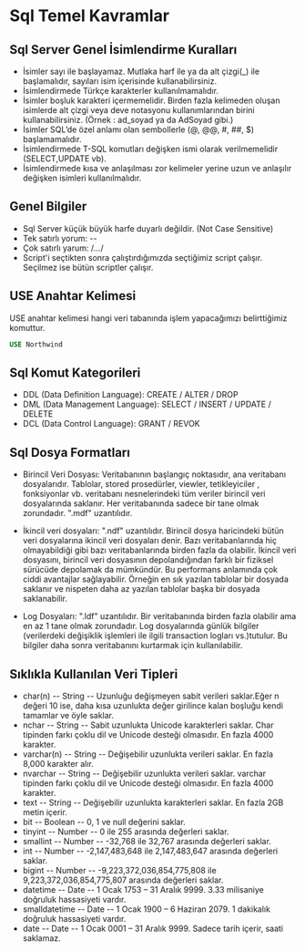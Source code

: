 # Sql Temel Kavramlar

## Sql Server Genel İsimlendirme Kuralları

* İsimler sayı ile başlayamaz. Mutlaka harf ile ya da alt çizgi(_) ile başlamalıdır, sayıları isim içerisinde kullanabilirsiniz.
* İsimlendirmede Türkçe karakterler kullanılmamalıdır.
* İsimler boşluk karakteri içermemelidir. Birden fazla kelimeden oluşan isimlerde alt çizgi veya deve notasyonu kullanımlarından birini kullanabilirsiniz. (Örnek : ad_soyad ya da AdSoyad gibi.)
* İsimler SQL’de özel anlamı olan sembollerle (@, @@, #, ##, $) başlamamalıdır.
* İsimlendirmede T-SQL komutları değişken ismi olarak verilmemelidir (SELECT,UPDATE vb).
* İsimlendirmede kısa ve anlaşılması zor kelimeler yerine uzun ve anlaşılır değişken isimleri kullanılmalıdır.

## Genel Bilgiler

* Sql Server küçük büyük harfe duyarlı değildir. (Not Case Sensitive)
* Tek satırlı yorum: --
* Çok satırlı yarum: /*...*/
* Script'i seçtikten sonra çalıştırdığımızda seçtiğimiz script çalışır. Seçilmez ise bütün  scriptler çalışır.

## USE Anahtar Kelimesi

USE anahtar kelimesi hangi veri tabanında işlem yapacağımızı belirttiğimiz komuttur. 

```sql
USE Northwind
```

## Sql Komut Kategorileri

* DDL (Data Definition Language): CREATE / ALTER / DROP
* DML (Data Management Language): SELECT / INSERT / UPDATE / DELETE
* DCL (Data Control Language): GRANT / REVOK

## Sql Dosya Formatları

* Birincil Veri Dosyası: Veritabanının başlangıç ​​noktasıdır, ana veritabanı dosyalarıdır. Tablolar, stored prosedürler, viewler, tetikleyiciler , fonksiyonlar vb. veritabanı nesnelerindeki tüm veriler birincil veri dosyalarında saklanır. Her veritabanında sadece bir tane olmak zorundadır.  ".mdf" uzantılıdır.

* İkincil veri dosyaları: ".ndf" uzantılıdır. Birincil dosya haricindeki bütün veri dosyalarına ikincil veri dosyaları denir. Bazı veritabanlarında hiç olmayabildiği gibi bazı veritabanlarında birden fazla da olabilir.  İkincil veri dosyasını, birincil veri dosyasının depolandığından farklı bir fiziksel sürücüde depolamak da mümkündür. Bu performans anlamında çok ciddi avantajlar sağlayabilir. Örneğin en sık yazılan tablolar bir dosyada saklanır ve nispeten daha az yazılan tablolar başka bir dosyada saklanabilir.

* Log Dosyaları: ".ldf" uzantılıdır. Bir veritabanında birden fazla olabilir ama en az 1 tane olmak zorundadır. Log dosyalarında günlük bilgiler (verilerdeki değişiklik işlemleri ile ilgili transaction logları vs.)tutulur. Bu bilgiler daha sonra veritabanını kurtarmak için kullanılabilir.

## Sıklıkla Kullanılan Veri Tipleri

* char(n) -- String -- Uzunluğu değişmeyen sabit verileri saklar.Eğer n değeri 10 ise, daha kısa uzunlukta değer girilince kalan boşluğu kendi tamamlar ve öyle saklar.
* nchar -- String -- Sabit uzunlukta Unicode karakterleri saklar. Char tipinden farkı çoklu dil ve Unicode desteği olmasıdır. En fazla 4000 karakter.
* varchar(n) -- String --	Değişebilir uzunlukta verileri saklar. En fazla 8,000 karakter alır. 
* nvarchar -- String -- Değişebilir uzunlukta verileri saklar. varchar tipinden farkı çoklu dil ve Unicode desteği olmasıdır. En fazla 4000 karakter.
* text -- String -- Değişebilir uzunlukta karakterleri saklar. En fazla 2GB metin içerir.
* bit -- Boolean -- 0, 1 ve null değerini saklar.
* tinyint -- Number -- 0 ile 255 arasında değerleri saklar.
* smallint --	Number -- -32,768 ile 32,767 arasında değerleri saklar.
* int -- Number -- -2,147,483,648 ile 2,147,483,647 arasında değerleri saklar.
* bigint -- Number --	-9,223,372,036,854,775,808 ile 9,223,372,036,854,775,807 arasında değerleri saklar.
* datetime -- Date --	1 Ocak 1753 – 31 Aralık 9999. 3.33 milisaniye doğruluk hassasiyeti vardır.
* smalldatetime -- Date -- 1 Ocak 1900 – 6 Haziran 2079. 1 dakikalık doğruluk hassasiyeti vardır.
* date -- Date --	1 Ocak 0001 – 31 Aralık 9999. Sadece tarih içerir, saati saklamaz.








